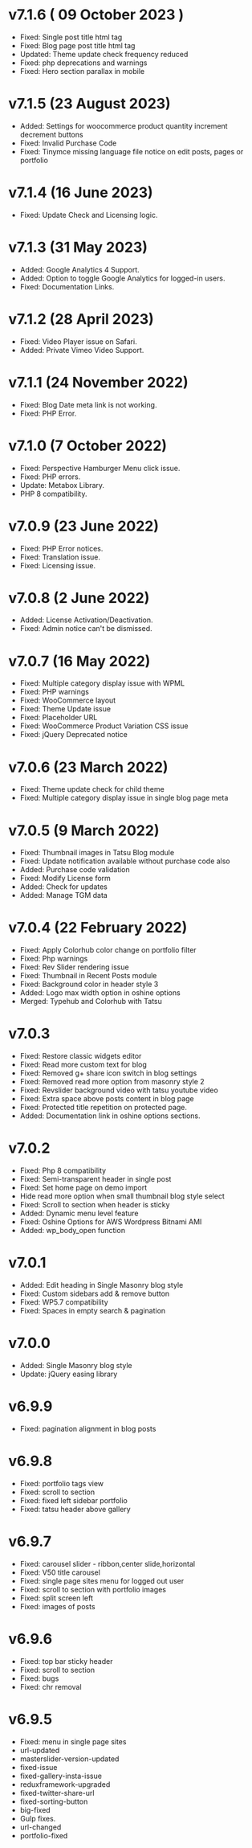 v7.1.6 ( 09 October 2023 )
======
* Fixed: Single post title html tag
* Fixed: Blog page post title html tag
* Updated: Theme update check frequency reduced
* Fixed: php deprecations and warnings
* Fixed: Hero section parallax in mobile

v7.1.5 (23 August 2023)
======
* Added: Settings for woocommerce product quantity increment decrement buttons
* Fixed: Invalid Purchase Code
* Fixed: Tinymce missing language file notice on edit posts, pages or portfolio

v7.1.4 (16 June 2023)
======
* Fixed: Update Check and Licensing logic.

v7.1.3 (31 May 2023)
======
* Added: Google Analytics 4 Support.
* Added: Option to toggle Google Analytics for logged-in users.
* Fixed: Documentation Links.

v7.1.2 (28 April 2023)
======
* Fixed: Video Player issue on Safari.
* Added: Private Vimeo Video Support.

v7.1.1 (24 November 2022)
======
* Fixed: Blog Date meta link is not working.
* Fixed: PHP Error.

v7.1.0 (7 October 2022)
======
* Fixed: Perspective Hamburger Menu click issue.
* Fixed: PHP errors.
* Update: Metabox Library.
* PHP 8 compatibility.

v7.0.9 (23 June 2022)
======
* Fixed: PHP Error notices.
* Fixed: Translation issue.
* Fixed: Licensing issue.

v7.0.8 (2 June 2022)
======
* Added: License Activation/Deactivation.
* Fixed: Admin notice can't be dismissed.

v7.0.7 (16 May 2022)
======
* Fixed: Multiple category display issue with WPML
* Fixed: PHP warnings
* Fixed: WooCommerce layout
* Fixed: Theme Update issue
* Fixed: Placeholder URL
* Fixed: WooCommerce Product Variation CSS issue
* Fixed: jQuery Deprecated notice

v7.0.6 (23 March 2022)
======
* Fixed: Theme update check for child theme
* Fixed: Multiple category display issue in single blog page meta

v7.0.5 (9 March 2022)
======
* Fixed: Thumbnail images in Tatsu Blog module
* Fixed: Update notification available without purchase code also
* Added: Purchase code validation
* Fixed: Modify License form
* Added: Check for updates
* Added: Manage TGM data

v7.0.4 (22 February 2022)
======
* Fixed: Apply Colorhub color change on portfolio filter
* Fixed: Php warnings 
* Fixed: Rev Slider rendering issue
* Fixed: Thumbnail in Recent Posts module
* Fixed: Background color in header style 3
* Added: Logo max width option in oshine options
* Merged: Typehub and Colorhub with Tatsu

v7.0.3
======
* Fixed: Restore classic widgets editor
* Fixed: Read more custom text for blog
* Fixed: Removed g+ share icon switch in blog settings
* Fixed: Removed read more option from masonry style 2
* Fixed: Revslider background video with tatsu youtube video
* Fixed: Extra space above posts content in blog page
* Fixed: Protected title repetition on protected page.
* Added: Documentation link in oshine options sections.

v7.0.2
======
* Fixed: Php 8 compatibility
* Fixed: Semi-transparent header in single post
* Fixed: Set home page on demo import
* Hide read more option when small thumbnail blog style select
* Fixed: Scroll to section when header is sticky
* Added: Dynamic menu level feature
* Fixed: Oshine Options for AWS Wordpress Bitnami AMI
* Added: wp_body_open function

v7.0.1
======
* Added: Edit heading in Single Masonry blog style
* Fixed: Custom sidebars add & remove button
* Fixed: WP5.7 compatibility 
* Fixed: Spaces in empty search & pagination

v7.0.0
======
* Added: Single Masonry blog style
* Update: jQuery easing library

v6.9.9
======
* Fixed: pagination alignment in blog posts

v6.9.8
======
* Fixed: portfolio tags view
* Fixed: scroll to section
* Fixed: fixed left sidebar portfolio
* Fixed: tatsu header above gallery 

v6.9.7
======
* Fixed: carousel slider - ribbon,center slide,horizontal
* Fixed: V50 title carousel
* Fixed: single page sites menu for logged out user
* Fixed: scroll to section with portfolio images
* Fixed: split screen left
* Fixed: images of posts 

v6.9.6
======
* Fixed: top bar sticky header
* Fixed: scroll to section
* Fixed: bugs
* Fixed: chr removal

v6.9.5
======
* Fixed: menu in single page sites
* url-updated
* masterslider-version-updated
* fixed-issue
* fixed-gallery-insta-issue
* reduxframework-upgraded
* fixed-twitter-share-url
* fixed-sorting-button
* big-fixed
* Gulp fixes.
* url-changed
* portfolio-fixed